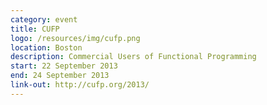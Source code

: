 ```yaml
---
category: event
title: CUFP
logo: /resources/img/cufp.png
location: Boston
description: Commercial Users of Functional Programming
start: 22 September 2013
end: 24 September 2013
link-out: http://cufp.org/2013/
---
```

